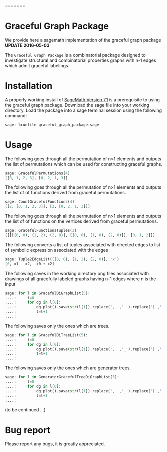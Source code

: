 =======
# Graceful Graph Package

We provide here a sagemath implementation of the graceful graph package
**UPDATE 2016-05-03** 

The `Graceful Graph Package` is a combinatorial package designed to
investigate structural and combinatorial properties graphs with n-1
edges which admit graceful labelings.

# Installation 

A properly working install of [SageMath Version 7.1](http://sagemath.org/) is a prerequisite to using the 
graceful graph package. Download the sage file into your working directory. Load the package 
into a sage terminal session using the following command:

```python
sage: %runfile graceful_graph_package.sage
```

# Usage

The following goes through all the permutation of n>1 elements and outputs
the list of permutations which can be used for constructing
graceful graphs.

```python
sage: GracefulPermutations(4)
[[0, 1, 2, 3], [0, 2, 1, 3]]
```

The following goes through all the permutation of n>1 elements and outputs
the list of of functions derived from graceful permutations.

```python
sage: CountGracefulFunctions(4)
[[2, [0, 1, 2, 3]], [2, [0, 2, 1, 3]]]
```

The following goes through all the permutation of n>1 elements and outputs
the list of of functions on the vertices derived from graceful permutations.

```python
sage: GracefulFunctionsTuples(3)
[[[[(0, 0), (1, 2), (2, 0)], [(0, 0), (1, 0), (2, 0)]], [0, 1, 2]]]
```

The following converts a list of tuples associated with directed edges to
list of symbolic expression associated with the edges

```python
sage: Tuple2EdgeList([(0, 0), (1, 2), (2, 0)], 'x')
[0, x1 - x2, -x0 + x2]
```

The following saves in the working directory png files associated with
drawings of all gracefully labeled graphs having n-1 edges where n is the input

```python
sage: for l in GracefulDiGraphList(5):
....:     t=0
....:     for dg in l[0]:
....:         dg.plot().save(str(l[1]).replace(', ','_').replace('[','').replace(']','')+'__'+str(t)+'.png')
....:         t=t+1
....:
```

The following saves only the ones which are trees.

```python
sage: for l in GracefulDiTreeList(5):
....:     t=0
....:     for dg in l[0]:
....:         dg.plot().save(str(l[1]).replace(', ','_').replace('[','').replace(']','')+'__'+str(t)+'.png')
....:         t=t+1
....:
```

The following saves only the ones which are generator trees.

```python
sage: for l in GeneratorGracefulTreeDiGraphList(5):
....:     t=0
....:     for dg in l[0]:
....:         dg.plot().save(str(l[1]).replace(', ','_').replace('[','').replace(']','')+'__'+str(t)+'.png')
....:         t=t+1
....:
```

(to be continued ...)

# Bug report

Please report any bugs, it is greatly appreciated.
